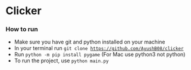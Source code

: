 # Clicker 

### How to run

- Make sure you have git and python installed on your machine
- In your terminal run <code>git clone https://github.com/AyushB08/clicker</code>
- Run <code>python -m pip install pygame</code> (For Mac use python3 not python)
- To run the project, use <code>python main.py</code>

